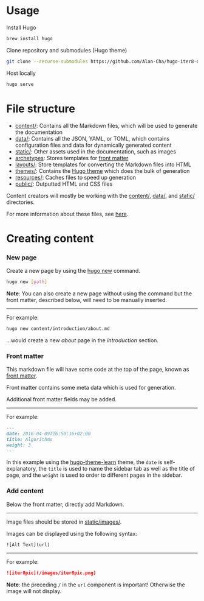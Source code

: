 # Usage

Install Hugo

```bash
brew install hugo
```

Clone repository and submodules (Hugo theme)

```bash
git clone --recurse-submodules https://github.com/Alan-Cha/hugo-iter8-docs.git
```

Host locally

```bash
hugo serve
```

# File structure

* [content/](./content/): Contains all the Markdown files, which will be used to generate the documentation
* [data/](./data/): Contains all the JSON, YAML, or TOML, which contains configuration files and data for dynamically generated content
* [static/](./static/): Other assets used in the documentation, such as images
* [archetypes](./archetypes): Stores templates for [front matter](https://gohugo.io/content-management/front-matter/)
* [layouts/](./layouts): Store templates for converting the Markdown files into HTML
* [themes/](./themes): Contains the [Hugo theme](https://themes.gohugo.io/) which does the bulk of generation
* [resources/](./resources): Caches files to speed up generation
* [public/](./public/): Outputted HTML and CSS files

Content creators will mostly be working with the [content/](./content/), [data/](./data/), and [static/](./static/) directories.

For more information about these files, see [here](https://gohugo.io/getting-started/directory-structure/).

# Creating content

### New page

Create a new page by using the [hugo new](https://gohugo.io/commands/hugo_new/) command.

```bash
hugo new [path]
```

**Note**: You can also create a new page without using the command but the front matter, described below, will need to be manually inserted.

***

For example:

```bash
hugo new content/introduction/about.md
```

...would create a new _about_ page in the _introduction_ section.

### Front matter

This markdown file will have some code at the top of the page, known as [front matter](https://gohugo.io/content-management/front-matter/).

Front matter contains some meta data which is used for generation.

Additional front matter fields may be added.

***

For example:

```md
---
date: 2016-04-09T16:50:16+02:00
title: Algorithms
weight: 3
---
```

In this example using the [hugo-theme-learn](https://themes.gohugo.io/hugo-theme-learn/) theme, the `date` is self-explanatory, the `title` is used to name the sidebar tab as well as the title of page, and the `weight` is used to order to different pages in the sidebar. 

### Add content

Below the front matter, directly add Markdown.

***

Image files should be stored in [static/images/](.static/images/).

Images can be displayed using the following syntax:

```
![Alt Text](url)
```

***

For example:

```md
![iter8pic](/images/iter8pic.png)
```

**Note**: the preceding `/` in the `url` component is important! Otherwise the image will not display.